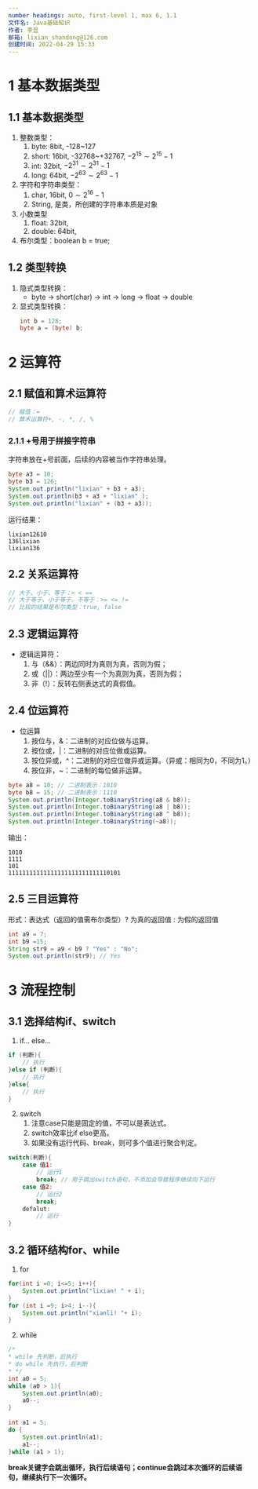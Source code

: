 ```yaml
---
number headings: auto, first-level 1, max 6, 1.1
文件名: Java基础知识
作者: 李显
邮箱: lixian_shandong@126.com
创建时间: 2022-04-29 15:33
---
```



# 1 基本数据类型
## 1.1 基本数据类型
1. 整数类型：
    1. byte: 8bit, -128~127
    2. short: 16bit, -32768~+32767, $-2^{15}\sim2^{15}-1$
    3. int: 32bit,  $-2^{31}\sim2^{31}-1$
    4. long: 64bit, $-2^{63}\sim2^{63}-1$
2. 字符和字符串类型：
    1. char, 16bit, $0\sim2^{16}-1$
    2. String, 是类，所创建的字符串本质是对象
3. 小数类型
    1. float: 32bit, 
    2. double: 64bit, 
4. 布尔类型：boolean b = true;

## 1.2 类型转换

1. 隐式类型转换：
    - byte $\rightarrow$ short(char) $\rightarrow$ int $\rightarrow$ long $\rightarrow$ float $\rightarrow$ double
2. 显式类型转换：
   ```java
   int b = 128;
   byte a = (byte) b;
   ```


# 2 运算符
## 2.1 赋值和算术运算符
```java
// 赋值：=
// 算术运算符+, -, *, /, % 
```
### 2.1.1 +号用于拼接字符串
字符串放在+号前面，后续的内容被当作字符串处理。

```java
byte a3 = 10;
byte b3 = 126;
System.out.println("lixian" + b3 + a3);
System.out.println(b3 + a3 + "lixian" );
System.out.println("lixian" + (b3 + a3));
```
运行结果：
```shell
lixian12610
136lixian
lixian136
```

## 2.2 关系运算符
```java
// 大于、小于、等于：> < ==
// 大于等于、小于等于、不等于：>= <= !=
// 比较的结果是布尔类型：true, false
```

## 2.3 逻辑运算符
- 逻辑运算符：
    1. 与（&&）：两边同时为真则为真，否则为假；
    2. 或（||）：两边至少有一个为真则为真，否则为假； 
    3. 非（!）：反转右侧表达式的真假值。
## 2.4 位运算符
- 位运算
    1. 按位与，&：二进制的对应位做与运算。
    2. 按位或，|：二进制的对应位做或运算。
    3. 按位异或，^：二进制的对应位做异或运算。（异或：相同为0，不同为1。）
    4. 按位非，~：二进制的每位做非运算。

```java
byte a8 = 10; // 二进制表示：1010  
byte b8 = 15; // 二进制表示：1110  
System.out.println(Integer.toBinaryString(a8 & b8));  
System.out.println(Integer.toBinaryString(a8 | b8));  
System.out.println(Integer.toBinaryString(a8 ^ b8));  
System.out.println(Integer.toBinaryString(~a8));
```
输出：
```shell
1010
1111
101
11111111111111111111111111110101
```
## 2.5 三目运算符
形式：表达式（返回的值需布尔类型）? 为真的返回值 : 为假的返回值

```java
int a9 = 7;  
int b9 =15;  
String str9 = a9 < b9 ? "Yes" : "No";  
System.out.println(str9); // Yes
```



# 3 流程控制
## 3.1 选择结构if、switch
1. if... else...
```java
if (判断){
    // 执行
}else if (判断){
    // 执行
}else{
    // 执行
}

```
2. switch 
    1. 注意case只能是固定的值，不可以是表达式。
    2. switch效率比if else更高。
    3. 如果没有运行代码、break，则可多个值进行聚合判定。
```java
switch(判断){
    case 值1:
        // 运行1
        break; // 用于跳出switch语句，不添加会导致程序继续向下运行
    case 值2:
        // 运行2
        break;
    defalut:
        // 运行
}
```
## 3.2 循环结构for、while
1. for
```java
for(int i =0; i<=5; i++){  
    System.out.println("lixian! " + i);  
}  
for (int i =9; i>4; i--){  
    System.out.println("xianli! "+ i);  
}
```
2. while
```java
/*  
* while 先判断，后执行  
* do while 先执行，后判断  
* */  
int a0 = 5;  
while (a0 > 1){  
    System.out.println(a0);  
    a0--;  
}  
  
int a1 = 5;  
do {  
    System.out.println(a1);  
    a1--;  
}while (a1 > 1);
```

**break关键字会跳出循环，执行后续语句；continue会跳过本次循环的后续语句，继续执行下一次循环。**








